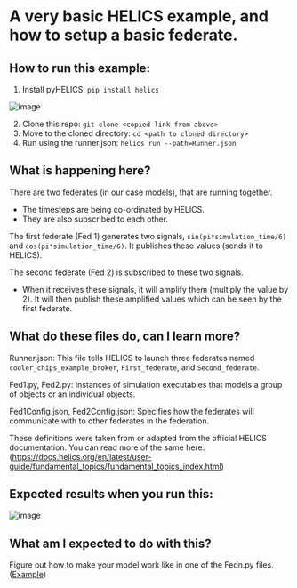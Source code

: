 

# A very basic HELICS example, and how to setup a basic federate. 

## How to run this example:

1. Install pyHELICS: `pip install helics`

![image](https://github.com/jmythms/CoolerChips-2/assets/45446967/adbcd66a-f943-425b-9d50-306233822f28)



2. Clone this repo: `git clone <copied link from above>`
3. Move to the cloned directory: `cd <path to cloned directory>`
4. Run using the runner.json:  `helics run --path=Runner.json`

## What is happening here?

There are two federates (in our case models), that are running together.

 - The timesteps are being co-ordinated by HELICS. 
 - They are also
   subscribed to each other.

  

The first federate (Fed 1) generates two signals, 
`sin(pi*simulation_time/6)` 
and 
`cos(pi*simulation_time/6)`.
It publishes these values (sends it to HELICS).

  
The second federate (Fed 2) is subscribed to these two signals. 

 - When it receives these signals, it will amplify them (multiply the
   value by 2). 
   It will then publish these amplified values which can be seen by the first federate.

## What do these files do, can I learn more?

Runner.json: This file tells HELICS to launch three federates named `cooler_chips_example_broker`, `First_federate`, and `Second_federate`. 

Fed1.py, Fed2.py: Instances of simulation executables that models a group of objects or an individual objects.

Fed1Config.json, Fed2Config.json: Specifies how the federates will communicate with to other federates in the federation. 

These definitions were taken from or adapted from the official HELICS documentation. You can read more of the same here:  (https://docs.helics.org/en/latest/user-guide/fundamental_topics/fundamental_topics_index.html)

## Expected results when you run this:

![image](https://github.com/jmythms/CoolerChips_HELICS_example/assets/45446967/5a9a1a10-f54a-46e1-9db4-24fcf6d26557)

## What am I expected to do with this?

Figure out how to make your model work like in one of the Fedn.py files. ([Example](https://github.com/jmythms/CoolerChips-2/blob/aefb615a4e076054735904efac840f0805a1799b/Fed1.py#L59-L62))
